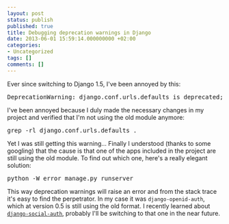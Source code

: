 ```yaml
---
layout: post
status: publish
published: true
title: Debugging deprecation warnings in Django
date: 2013-06-01 15:59:14.000000000 +02:00
categories:
- Uncategorized
tags: []
comments: []
---
```

Ever since switching to Django 1.5, I've been annoyed by this:
<pre>
DeprecationWarning: django.conf.urls.defaults is deprecated; use django.conf.urls instead
</pre>
I've been annoyed because I duly made the necessary changes in my project and verified that I'm not using the old module anymore:
<pre>
grep -rl django.conf.urls.defaults .
</pre>
Yet I was still getting this warning... Finally I understood (thanks to some googling) that the cause is that one of the apps included in the project are still using the old module. To find out which one, here's a really elegant solution:
<pre>
python -W error manage.py runserver
</pre>
This way deprecation warnings will raise an error and from the stack trace it's easy to find the perpetrator. In my case it was `django-openid-auth`, which at version 0.5 is still using the old format. I recently learned about <a href="https://github.com/omab/django-social-auth">`django-social-auth`</a>, probably I'll be switching to that one in the near future.
